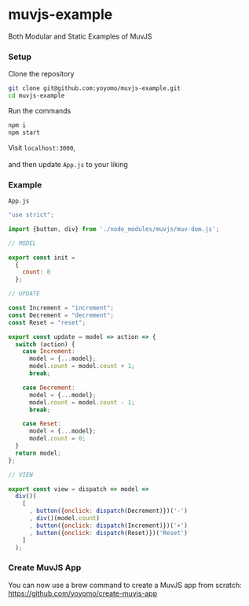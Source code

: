 # muvjs-example
Both Modular and Static Examples of MuvJS

### Setup
Clone the repository
```bash
git clone git@github.com:yoyomo/muvjs-example.git
cd muvjs-example
```
Run the commands
```bash
npm i
npm start
```
Visit ```localhost:3000```,
<br><br>
 and then update `App.js` to your liking

### Example
`App.js`
```js
"use strict";

import {button, div} from './node_modules/muvjs/muv-dom.js';

// MODEL

export const init =
  {
    count: 0
  };

// UPDATE

const Increment = "increment";
const Decrement = "decrement";
const Reset = "reset";

export const update = model => action => {
  switch (action) {
    case Increment:
      model = {...model};
      model.count = model.count + 1;
      break;

    case Decrement:
      model = {...model};
      model.count = model.count - 1;
      break;

    case Reset:
      model = {...model};
      model.count = 0;
  }
  return model;
};

// VIEW

export const view = dispatch => model =>
  div()(
    [
      , button({onclick: dispatch(Decrement)})('-')
      , div()(model.count)
      , button({onclick: dispatch(Increment)})('+')
      , button({onclick: dispatch(Reset)})('Reset')
    ]
  );


```

### Create MuvJS App
You can now use a brew command to create a MuvJS app from scratch: 
https://github.com/yoyomo/create-muvjs-app